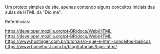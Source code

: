 Um projeto simples de site, apenas contendo alguns conceitos iniciais das aulas de HTML da "Dio.me".

Referências: 

https://developer.mozilla.org/pt-BR/docs/Web/HTML
https://developer.mozilla.org/pt-BR/docs/Web/HTML
https://www.hostinger.com.br/tutoriais/o-que-e-html-conceitos-basicos
https://www.homehost.com.br/blog/tutoriais/tags-html/

